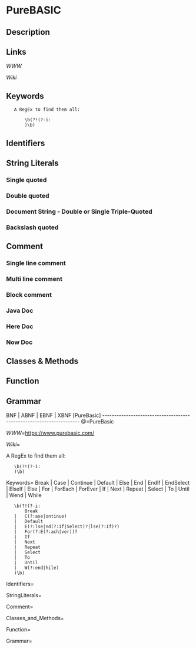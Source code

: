 
# PureBASIC

## Description


## Links

_WWW_

_Wiki_


## Keywords
~~~
   A RegEx to find them all:

       \b(?!(?-i:
       )\b)
~~~


## Identifiers


## String Literals

### Single quoted

### Double quoted

### Document String - Double or Single Triple-Quoted

### Backslash quoted


## Comment

### Single line comment

### Multi line comment

### Block comment

### Java Doc

### Here Doc

### Now Doc


## Classes & Methods


## Function


## Grammar

BNF | ABNF | EBNF | XBNF
[PureBasic] --------------------------------------------------------------------
@=PureBasic

_WWW_=https://www.purebasic.com/

_Wiki_=

   A RegEx to find them all:

       \b(?!(?-i:
       )\b)

Keywords=
   Break  | Case  | Continue | Default | Else    | End | EndIf | EndSelect | 
   ElseIf | Else  | For      | ForEach | ForEver | If  | Next  | Repeat    | 
   Select | To    | Until    | Wend    | While
   
       \b(?!(?-i:
           Break
       |   C(?:ase|ontinue)
       |   Default
       |   E(?:lse|nd(?:If|Select)?|lse(?:If)?)
       |   For(?:E(?:ach|ver))?
       |   If
       |   Next
       |   Repeat
       |   Select
       |   To
       |   Until
       |   W(?:end|hile)
       )\b)

Identifiers=

StringLiterals=

Comment=

Classes_and_Methods=

Function=

Grammar=

